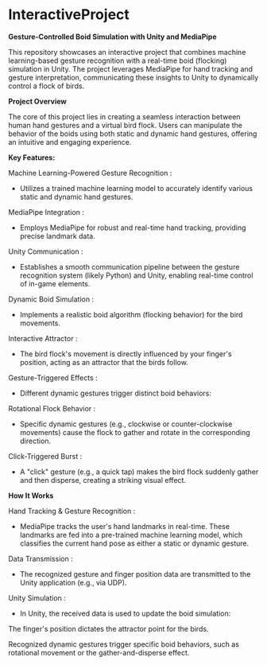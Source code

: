 # InteractiveProject

**Gesture-Controlled Boid Simulation with Unity and MediaPipe**  

This repository showcases an interactive project that combines machine learning-based gesture recognition with a real-time boid (flocking) simulation in Unity. The project leverages MediaPipe for hand tracking and gesture interpretation, communicating these insights to Unity to dynamically control a flock of birds.

**Project Overview**  

The core of this project lies in creating a seamless interaction between human hand gestures and a virtual bird flock. Users can manipulate the behavior of the boids using both static and dynamic hand gestures, offering an intuitive and engaging experience.



**Key Features:**  

Machine Learning-Powered Gesture Recognition :   
- Utilizes a trained machine learning model to accurately identify various static and dynamic hand gestures.

MediaPipe Integration :   
- Employs MediaPipe for robust and real-time hand tracking, providing precise landmark data.

Unity Communication :   
- Establishes a smooth communication pipeline between the gesture recognition system (likely Python) and Unity, enabling real-time control of in-game elements.

Dynamic Boid Simulation :   
- Implements a realistic boid algorithm (flocking behavior) for the bird movements.

Interactive Attractor :   
- The bird flock's movement is directly influenced by your finger's position, acting as an attractor that the birds follow.

Gesture-Triggered Effects :   
- Different dynamic gestures trigger distinct boid behaviors:

Rotational Flock Behavior :   
- Specific dynamic gestures (e.g., clockwise or counter-clockwise movements) cause the flock to gather and rotate in the corresponding direction.

Click-Triggered Burst :   
- A "click" gesture (e.g., a quick tap) makes the bird flock suddenly gather and then disperse, creating a striking visual effect.



**How It Works**  

Hand Tracking & Gesture Recognition :   
- MediaPipe tracks the user's hand landmarks in real-time. These landmarks are fed into a pre-trained machine learning model, which classifies the current hand pose as either a static or dynamic gesture.

Data Transmission :   
- The recognized gesture and finger position data are transmitted to the Unity application (e.g., via UDP).

Unity Simulation :   
- In Unity, the received data is used to update the boid simulation:

The finger's position dictates the attractor point for the birds.

Recognized dynamic gestures trigger specific boid behaviors, such as rotational movement or the gather-and-disperse effect.

